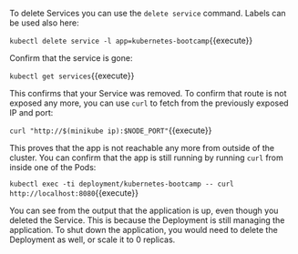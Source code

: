 To delete Services you can use the `delete service` command. Labels can be used also here:

`kubectl delete service -l app=kubernetes-bootcamp`{{execute}}

Confirm that the service is gone:

`kubectl get services`{{execute}}

This confirms that your Service was removed. To confirm that route is not exposed any more, you can use `curl` to fetch from the previously exposed IP and port:

`curl "http://$(minikube ip):$NODE_PORT"`{{execute}}

This proves that the app is not reachable any more from outside of the cluster.
You can confirm that the app is still running by running `curl` from
inside one of the Pods:

`kubectl exec -ti deployment/kubernetes-bootcamp -- curl http://localhost:8080`{{execute}}

You can see from the output that the application is up, even though you deleted the Service. This is because the Deployment is still managing the application. To shut down the application, you would need to delete the Deployment as well, or scale it to 0 replicas.
